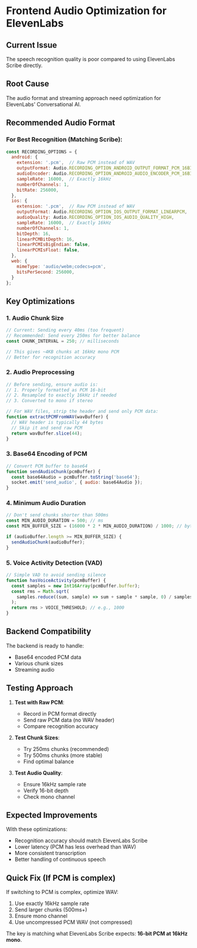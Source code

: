 # Frontend Audio Optimization for ElevenLabs

## Current Issue
The speech recognition quality is poor compared to using ElevenLabs Scribe directly.

## Root Cause
The audio format and streaming approach need optimization for ElevenLabs' Conversational AI.

## Recommended Audio Format

### For Best Recognition (Matching Scribe):
```javascript
const RECORDING_OPTIONS = {
  android: {
    extension: '.pcm',  // Raw PCM instead of WAV
    outputFormat: Audio.RECORDING_OPTION_ANDROID_OUTPUT_FORMAT_PCM_16BIT,
    audioEncoder: Audio.RECORDING_OPTION_ANDROID_AUDIO_ENCODER_PCM_16BIT,
    sampleRate: 16000,  // Exactly 16kHz
    numberOfChannels: 1,
    bitRate: 256000,
  },
  ios: {
    extension: '.pcm',  // Raw PCM instead of WAV
    outputFormat: Audio.RECORDING_OPTION_IOS_OUTPUT_FORMAT_LINEARPCM,
    audioQuality: Audio.RECORDING_OPTION_IOS_AUDIO_QUALITY_HIGH,
    sampleRate: 16000,  // Exactly 16kHz
    numberOfChannels: 1,
    bitDepth: 16,
    linearPCMBitDepth: 16,
    linearPCMIsBigEndian: false,
    linearPCMIsFloat: false,
  },
  web: {
    mimeType: 'audio/webm;codecs=pcm',
    bitsPerSecond: 256000,
  }
};
```

## Key Optimizations

### 1. Audio Chunk Size
```javascript
// Current: Sending every 40ms (too frequent)
// Recommended: Send every 250ms for better balance
const CHUNK_INTERVAL = 250; // milliseconds

// This gives ~4KB chunks at 16kHz mono PCM
// Better for recognition accuracy
```

### 2. Audio Preprocessing
```javascript
// Before sending, ensure audio is:
// 1. Properly formatted as PCM 16-bit
// 2. Resampled to exactly 16kHz if needed
// 3. Converted to mono if stereo

// For WAV files, strip the header and send only PCM data:
function extractPCMFromWAV(wavBuffer) {
  // WAV header is typically 44 bytes
  // Skip it and send raw PCM
  return wavBuffer.slice(44);
}
```

### 3. Base64 Encoding of PCM
```javascript
// Convert PCM buffer to base64
function sendAudioChunk(pcmBuffer) {
  const base64Audio = pcmBuffer.toString('base64');
  socket.emit('send_audio', { audio: base64Audio });
}
```

### 4. Minimum Audio Duration
```javascript
// Don't send chunks shorter than 500ms
const MIN_AUDIO_DURATION = 500; // ms
const MIN_BUFFER_SIZE = (16000 * 2 * MIN_AUDIO_DURATION) / 1000; // bytes

if (audioBuffer.length >= MIN_BUFFER_SIZE) {
  sendAudioChunk(audioBuffer);
}
```

### 5. Voice Activity Detection (VAD)
```javascript
// Simple VAD to avoid sending silence
function hasVoiceActivity(pcmBuffer) {
  const samples = new Int16Array(pcmBuffer.buffer);
  const rms = Math.sqrt(
    samples.reduce((sum, sample) => sum + sample * sample, 0) / samples.length
  );
  return rms > VOICE_THRESHOLD; // e.g., 1000
}
```

## Backend Compatibility

The backend is ready to handle:
- Base64 encoded PCM data
- Various chunk sizes
- Streaming audio

## Testing Approach

1. **Test with Raw PCM**:
   - Record in PCM format directly
   - Send raw PCM data (no WAV header)
   - Compare recognition accuracy

2. **Test Chunk Sizes**:
   - Try 250ms chunks (recommended)
   - Try 500ms chunks (more stable)
   - Find optimal balance

3. **Test Audio Quality**:
   - Ensure 16kHz sample rate
   - Verify 16-bit depth
   - Check mono channel

## Expected Improvements

With these optimizations:
- Recognition accuracy should match ElevenLabs Scribe
- Lower latency (PCM has less overhead than WAV)
- More consistent transcription
- Better handling of continuous speech

## Quick Fix (If PCM is complex)

If switching to PCM is complex, optimize WAV:
1. Use exactly 16kHz sample rate
2. Send larger chunks (500ms+)
3. Ensure mono channel
4. Use uncompressed PCM WAV (not compressed)

The key is matching what ElevenLabs Scribe expects: **16-bit PCM at 16kHz mono**.